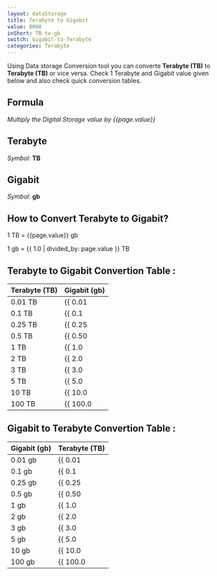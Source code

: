 ```yaml
---
layout: dataStorage
title: Terabyte to Gigabit
value: 8000
inShort: TB-to-gb
switch: Gigabit-to-Terabyte
categories: Terabyte
---
```


Using Data storage Conversion tool you can converte **Terabyte (TB)** to **Terabyte (TB)** or vice versa. Check 1 Terabyte and Gigabit value given below and also check quick conversion tables.

## Formula
*Multiply the Digital Storage value by {{page.value}}*

## Terabyte
*Symbol:* **TB**

## Gigabit
*Symbol:* **gb**

## How to Convert Terabyte to Gigabit?

1 TB = {{page.value}} gb

1 gb = {{ 1.0 | divided_by: page.value }} TB


## Terabyte to Gigabit Convertion Table :

| Terabyte (TB) | Gigabit (gb) |
| ---- | ---- |
| 0.01 TB | {{ 0.01 | times: page.value | round: 12 }} gb |
| 0.1 TB | {{ 0.1 | times: page.value | round: 12 }} gb |
| 0.25 TB | {{ 0.25 | times: page.value | round: 12 }} gb |
| 0.5 TB | {{ 0.50 | times: page.value | round: 12 }} gb |
| 1 TB | {{ 1.0 | times: page.value | round: 12 }} gb |
| 2 TB | {{ 2.0 | times: page.value | round: 12 }} gb |
| 3 TB | {{ 3.0 | times: page.value | round: 12 }} gb |
| 5 TB | {{ 5.0 | times: page.value | round: 12 }} gb |
| 10 TB | {{ 10.0 | times: page.value | round: 12 }} gb |
| 100 TB | {{ 100.0 | times: page.value | round: 12 }} gb |

## Gigabit to Terabyte Convertion Table :

| Gigabit (gb) | Terabyte (TB) |
| ---- | ---- |
| 0.01 gb | {{ 0.01 | divided_by: page.value | round: 12 }} TB |
| 0.1 gb | {{ 0.1 | divided_by: page.value | round: 12 }} TB |
| 0.25 gb | {{ 0.25 | divided_by: page.value | round: 12 }} TB |
| 0.5 gb | {{ 0.50 | divided_by: page.value | round: 12 }} TB |
| 1 gb | {{ 1.0 | divided_by: page.value | round: 12 }} TB |
| 2 gb | {{ 2.0 | divided_by: page.value | round: 12 }} TB |
| 3 gb | {{ 3.0 | divided_by: page.value | round: 12 }} TB |
| 5 gb | {{ 5.0 | divided_by: page.value | round: 12 }} TB |
| 10 gb | {{ 10.0 | divided_by: page.value | round: 12 }} TB |
| 100 gb | {{ 100.0 | divided_by: page.value | round: 12 }} TB |


<script>
document.getElementById('selectInput')[16].selected = true
document.getElementById('selectOutput')[10].selected = true
</script>
